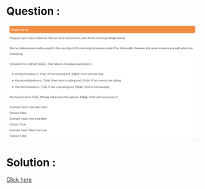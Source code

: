 # Question :
![please call me](https://github.com/prabhu30/coding/blob/main/Edyst/Python%20-%20Intro%20to%20Advanced/03_Conditionals%20&%20Lists/58_please%20call%20me/image.png)

# Solution :
[Click here](https://github.com/prabhu30/coding/blob/main/Edyst/Python%20-%20Intro%20to%20Advanced/03_Conditionals%20&%20Lists/58_please%20call%20me/solution.py)
